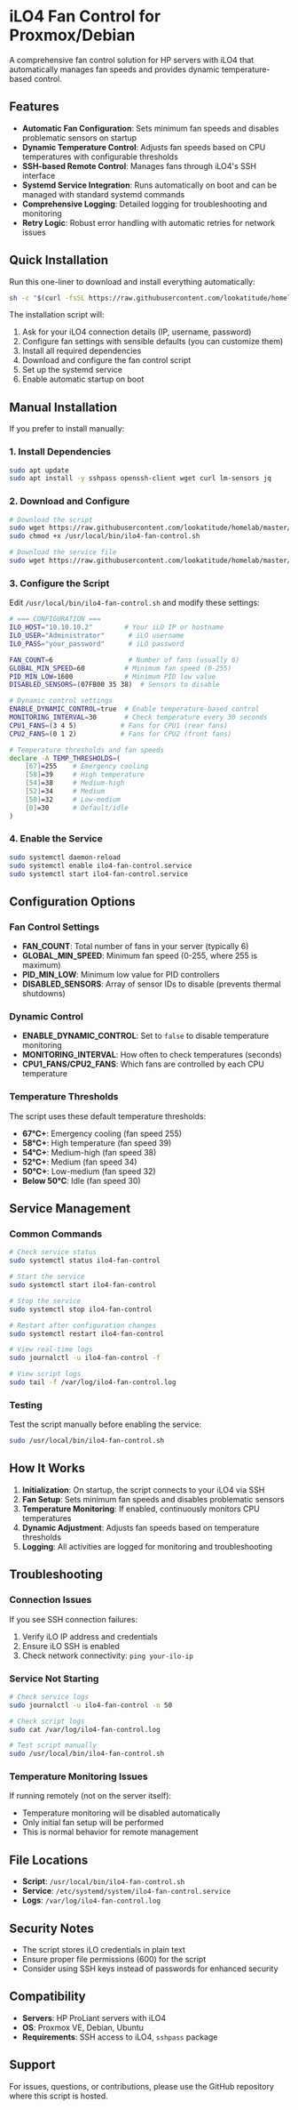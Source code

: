 # iLO4 Fan Control for Proxmox/Debian

A comprehensive fan control solution for HP servers with iLO4 that automatically manages fan speeds and provides dynamic temperature-based control.

## Features

- **Automatic Fan Configuration**: Sets minimum fan speeds and disables problematic sensors on startup
- **Dynamic Temperature Control**: Adjusts fan speeds based on CPU temperatures with configurable thresholds
- **SSH-based Remote Control**: Manages fans through iLO4's SSH interface
- **Systemd Service Integration**: Runs automatically on boot and can be managed with standard systemd commands
- **Comprehensive Logging**: Detailed logging for troubleshooting and monitoring
- **Retry Logic**: Robust error handling with automatic retries for network issues

## Quick Installation

Run this one-liner to download and install everything automatically:

```bash
sh -c "$(curl -fsSL https://raw.githubusercontent.com/lookatitude/homelab/master/proxmox/ilo4/install.sh)"
```

The installation script will:
1. Ask for your iLO4 connection details (IP, username, password)
2. Configure fan settings with sensible defaults (you can customize them)
3. Install all required dependencies
4. Download and configure the fan control script
5. Set up the systemd service
6. Enable automatic startup on boot

## Manual Installation

If you prefer to install manually:

### 1. Install Dependencies

```bash
sudo apt update
sudo apt install -y sshpass openssh-client wget curl lm-sensors jq
```

### 2. Download and Configure

```bash
# Download the script
sudo wget https://raw.githubusercontent.com/lookatitude/homelab/master/proxmox/ilo4/ilo4-fan-control.sh -O /usr/local/bin/ilo4-fan-control.sh
sudo chmod +x /usr/local/bin/ilo4-fan-control.sh

# Download the service file
sudo wget https://raw.githubusercontent.com/lookatitude/homelab/master/proxmox/ilo4/ilo4-fan-control.service -O /etc/systemd/system/ilo4-fan-control.service
```

### 3. Configure the Script

Edit `/usr/local/bin/ilo4-fan-control.sh` and modify these settings:

```bash
# === CONFIGURATION ===
ILO_HOST="10.10.10.2"        # Your iLO IP or hostname
ILO_USER="Administrator"      # iLO username
ILO_PASS="your_password"      # iLO password

FAN_COUNT=6                   # Number of fans (usually 6)
GLOBAL_MIN_SPEED=60          # Minimum fan speed (0-255)
PID_MIN_LOW=1600             # Minimum PID low value
DISABLED_SENSORS=(07FB00 35 38)  # Sensors to disable

# Dynamic control settings
ENABLE_DYNAMIC_CONTROL=true  # Enable temperature-based control
MONITORING_INTERVAL=30       # Check temperature every 30 seconds
CPU1_FANS=(3 4 5)           # Fans for CPU1 (rear fans)
CPU2_FANS=(0 1 2)           # Fans for CPU2 (front fans)

# Temperature thresholds and fan speeds
declare -A TEMP_THRESHOLDS=(
    [67]=255    # Emergency cooling
    [58]=39     # High temperature
    [54]=38     # Medium-high
    [52]=34     # Medium
    [50]=32     # Low-medium
    [0]=30      # Default/idle
)
```

### 4. Enable the Service

```bash
sudo systemctl daemon-reload
sudo systemctl enable ilo4-fan-control.service
sudo systemctl start ilo4-fan-control.service
```

## Configuration Options

### Fan Control Settings

- **FAN_COUNT**: Total number of fans in your server (typically 6)
- **GLOBAL_MIN_SPEED**: Minimum fan speed (0-255, where 255 is maximum)
- **PID_MIN_LOW**: Minimum low value for PID controllers
- **DISABLED_SENSORS**: Array of sensor IDs to disable (prevents thermal shutdowns)

### Dynamic Control

- **ENABLE_DYNAMIC_CONTROL**: Set to `false` to disable temperature monitoring
- **MONITORING_INTERVAL**: How often to check temperatures (seconds)
- **CPU1_FANS/CPU2_FANS**: Which fans are controlled by each CPU temperature

### Temperature Thresholds

The script uses these default temperature thresholds:
- **67°C+**: Emergency cooling (fan speed 255)
- **58°C+**: High temperature (fan speed 39)
- **54°C+**: Medium-high (fan speed 38)
- **52°C+**: Medium (fan speed 34)
- **50°C+**: Low-medium (fan speed 32)
- **Below 50°C**: Idle (fan speed 30)

## Service Management

### Common Commands

```bash
# Check service status
sudo systemctl status ilo4-fan-control

# Start the service
sudo systemctl start ilo4-fan-control

# Stop the service
sudo systemctl stop ilo4-fan-control

# Restart after configuration changes
sudo systemctl restart ilo4-fan-control

# View real-time logs
sudo journalctl -u ilo4-fan-control -f

# View script logs
sudo tail -f /var/log/ilo4-fan-control.log
```

### Testing

Test the script manually before enabling the service:

```bash
sudo /usr/local/bin/ilo4-fan-control.sh
```

## How It Works

1. **Initialization**: On startup, the script connects to your iLO4 via SSH
2. **Fan Setup**: Sets minimum fan speeds and disables problematic sensors
3. **Temperature Monitoring**: If enabled, continuously monitors CPU temperatures
4. **Dynamic Adjustment**: Adjusts fan speeds based on temperature thresholds
5. **Logging**: All activities are logged for monitoring and troubleshooting

## Troubleshooting

### Connection Issues

If you see SSH connection failures:
1. Verify iLO IP address and credentials
2. Ensure iLO SSH is enabled
3. Check network connectivity: `ping your-ilo-ip`

### Service Not Starting

```bash
# Check service logs
sudo journalctl -u ilo4-fan-control -n 50

# Check script logs
sudo cat /var/log/ilo4-fan-control.log

# Test script manually
sudo /usr/local/bin/ilo4-fan-control.sh
```

### Temperature Monitoring Issues

If running remotely (not on the server itself):
- Temperature monitoring will be disabled automatically
- Only initial fan setup will be performed
- This is normal behavior for remote management

## File Locations

- **Script**: `/usr/local/bin/ilo4-fan-control.sh`
- **Service**: `/etc/systemd/system/ilo4-fan-control.service`
- **Logs**: `/var/log/ilo4-fan-control.log`

## Security Notes

- The script stores iLO credentials in plain text
- Ensure proper file permissions (600) for the script
- Consider using SSH keys instead of passwords for enhanced security

## Compatibility

- **Servers**: HP ProLiant servers with iLO4
- **OS**: Proxmox VE, Debian, Ubuntu
- **Requirements**: SSH access to iLO4, `sshpass` package

## Support

For issues, questions, or contributions, please use the GitHub repository where this script is hosted.